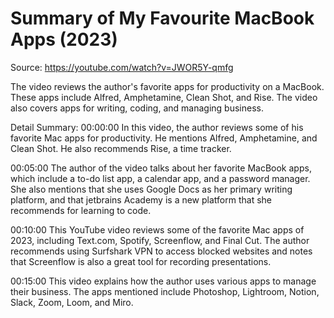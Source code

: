 # Summary of My Favourite MacBook Apps (2023)

Source: https://youtube.com/watch?v=JWOR5Y-qmfg

The video reviews the author's favorite apps for productivity on a MacBook. These apps include Alfred, Amphetamine, Clean Shot, and Rise. The video also covers apps for writing, coding, and managing business.

Detail Summary: 
00:00:00
In this video, the author reviews some of his favorite Mac apps for productivity. He mentions Alfred, Amphetamine, and Clean Shot. He also recommends Rise, a time tracker.

00:05:00
The author of the video talks about her favorite MacBook apps, which include a to-do list app, a calendar app, and a password manager. She also mentions that she uses Google Docs as her primary writing platform, and that jetbrains Academy is a new platform that she recommends for learning to code.

00:10:00
This YouTube video reviews some of the favorite Mac apps of 2023, including Text.com, Spotify, Screenflow, and Final Cut. The author recommends using Surfshark VPN to access blocked websites and notes that Screenflow is also a great tool for recording presentations.

00:15:00
This video explains how the author uses various apps to manage their business. The apps mentioned include Photoshop, Lightroom, Notion, Slack, Zoom, Loom, and Miro.

